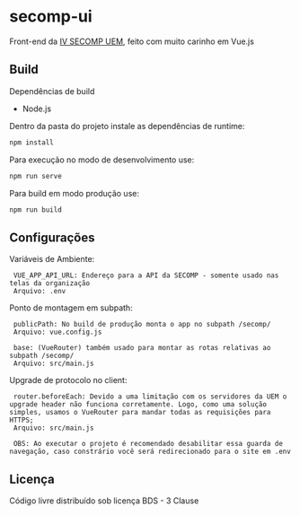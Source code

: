 # secomp-ui

Front-end da [IV SECOMP UEM](https://din.uem.br/secomp), feito com muito carinho em Vue.js 

## Build
Dependências de build
  - Node.js
  
Dentro da pasta do projeto instale as dependências de runtime:
````bash
npm install
````
Para execução no modo de desenvolvimento use:
````bash
npm run serve
````
Para build em modo produção use:
````bash
npm run build
````

## Configurações
Variáveis de Ambiente:
 ````
  VUE_APP_API_URL: Endereço para a API da SECOMP - somente usado nas telas da organização
  Arquivo: .env
 ````
Ponto de montagem em subpath:
 ````
  publicPath: No build de produção monta o app no subpath /secomp/
  Arquivo: vue.config.js
  
  base: (VueRouter) também usado para montar as rotas relativas ao subpath /secomp/
  Arquivo: src/main.js
````
Upgrade de protocolo no client:
 ````
  router.beforeEach: Devido a uma limitação com os servidores da UEM o upgrade header não funciona corretamente. Logo, como uma solução simples, usamos o VueRouter para mandar todas as requisições para HTTPS;
  Arquivo: src/main.js
  
  OBS: Ao executar o projeto é recomendado desabilitar essa guarda de navegação, caso constrário você será redirecionado para o site em .env
````

## Licença

Código livre distribuído sob licença BDS - 3 Clause
